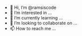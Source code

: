 - 👋 Hi, I’m @ramsiscode
- 👀 I’m interested in ...
- 🌱 I’m currently learning ...
- 💞️ I’m looking to collaborate on ...
- 📫 How to reach me ...

<!---
ramsiscode/ramsiscode is a ✨ special ✨ repository because its `README.md` (this file) appears on your GitHub profile.
You can click the Preview link to take a look at your changes.
--->
